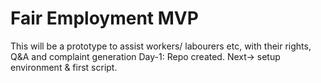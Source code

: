 # Fair Employment MVP
This will be a prototype to assist workers/ labourers etc, with their rights, Q&A and complaint generation
Day-1: Repo created. Next-> setup  environment & first script.